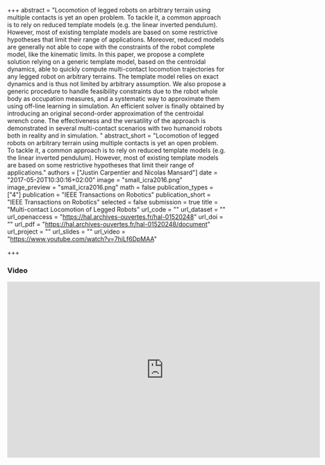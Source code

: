 +++
abstract = "Locomotion of legged robots on arbitrary terrain using multiple contacts is yet an open problem. To tackle it, a common approach is to rely on reduced template models (e.g. the linear inverted pendulum). However, most of existing template models are based on some restrictive hypotheses that limit their range of applications. Moreover, reduced models are generally not able to cope with the constraints of the robot complete model, like the kinematic limits. In this paper, we propose a complete solution relying on a generic template model, based on the centroidal dynamics, able to quickly compute multi-contact locomotion trajectories for any legged robot on arbitrary terrains. The template model relies on exact dynamics and is thus not limited by arbitrary assumption. We also propose a generic procedure to handle feasibility constraints due to the robot whole body as occupation measures, and a systematic way to approximate them using off-line learning in simulation. An efficient solver is finally obtained by introducing an original second-order approximation of the centroidal wrench cone. The effectiveness and the versatility of the approach is demonstrated in several multi-contact scenarios with two humanoid robots both in reality and in simulation. "
abstract_short = "Locomotion of legged robots on arbitrary terrain using multiple contacts is yet an open problem. To tackle it, a common approach is to rely on reduced template models (e.g. the linear inverted pendulum). However, most of existing template models are based on some restrictive hypotheses that limit their range of applications." 
authors = ["Justin Carpentier and Nicolas Mansard"]
date = "2017-05-20T10:30:16+02:00"
image = "small_icra2016.png"
image_preview = "small_icra2016.png"
math = false
publication_types = ["4"]
publication = "IEEE Transactions on Robotics"
publication_short = "IEEE Transactions on Robotics"
selected = false
submission = true
title = "Multi-contact Locomotion of Legged Robots"
url_code = ""
url_dataset = ""
url_openaccess = "https://hal.archives-ouvertes.fr/hal-01520248"
url_doi = ""
url_pdf = "https://hal.archives-ouvertes.fr/hal-01520248/document"
url_project = ""
url_slides = ""
url_video = "https://www.youtube.com/watch?v=7hiLf6DpMAA"

+++

### Video ###

<center><iframe width="720" height="405" src="https://www.youtube.com/embed/7hiLf6DpMAA" frameborder="0" allowfullscreen></iframe></center>
</br>


